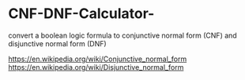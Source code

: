 # CNF-DNF-Calculator-
convert a boolean logic formula to conjunctive normal form (CNF) and disjunctive normal form (DNF)

https://en.wikipedia.org/wiki/Conjunctive_normal_form
https://en.wikipedia.org/wiki/Disjunctive_normal_form

